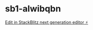 # sb1-alwibqbn

[Edit in StackBlitz next generation editor ⚡️](https://stackblitz.com/~/github.com/rokianis/sb1-alwibqbn)